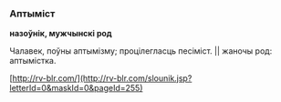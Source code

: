 ### Аптыміст
**назоўнік, мужчынскі род**

Чалавек, поўны аптымізму; процілегласць песіміст. || жаночы род: аптымістка.

<a rel="author">[http://rv-blr.com/](http://rv-blr.com/slounik.jsp?letterId=0&maskId=0&pageId=255)</a>
